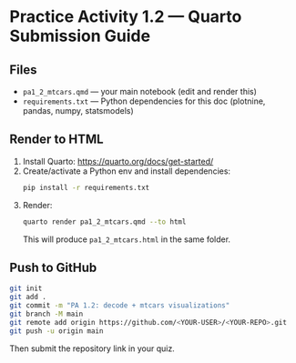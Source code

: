 
# Practice Activity 1.2 — Quarto Submission Guide

## Files
- `pa1_2_mtcars.qmd` — your main notebook (edit and render this)
- `requirements.txt` — Python dependencies for this doc (plotnine, pandas, numpy, statsmodels)

## Render to HTML
1. Install Quarto: https://quarto.org/docs/get-started/
2. Create/activate a Python env and install dependencies:
   ```bash
   pip install -r requirements.txt
   ```
3. Render:
   ```bash
   quarto render pa1_2_mtcars.qmd --to html
   ```
   This will produce `pa1_2_mtcars.html` in the same folder.

## Push to GitHub
```bash
git init
git add .
git commit -m "PA 1.2: decode + mtcars visualizations"
git branch -M main
git remote add origin https://github.com/<YOUR-USER>/<YOUR-REPO>.git
git push -u origin main
```

Then submit the repository link in your quiz.
